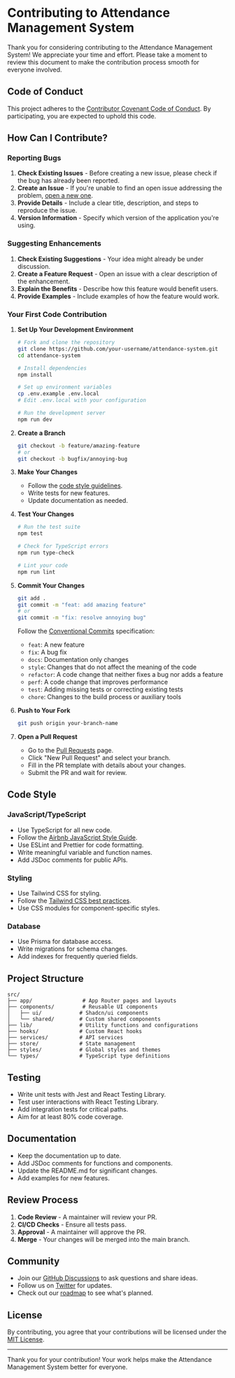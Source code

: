 # Contributing to Attendance Management System

Thank you for considering contributing to the Attendance Management System! We appreciate your time and effort. Please take a moment to review this document to make the contribution process smooth for everyone involved.

## Code of Conduct

This project adheres to the [Contributor Covenant Code of Conduct](CODE_OF_CONDUCT.md). By participating, you are expected to uphold this code.

## How Can I Contribute?

### Reporting Bugs

1. **Check Existing Issues** - Before creating a new issue, please check if the bug has already been reported.
2. **Create an Issue** - If you're unable to find an open issue addressing the problem, [open a new one](https://github.com/your-username/attendance-system/issues/new/choose).
3. **Provide Details** - Include a clear title, description, and steps to reproduce the issue.
4. **Version Information** - Specify which version of the application you're using.

### Suggesting Enhancements

1. **Check Existing Suggestions** - Your idea might already be under discussion.
2. **Create a Feature Request** - Open an issue with a clear description of the enhancement.
3. **Explain the Benefits** - Describe how this feature would benefit users.
4. **Provide Examples** - Include examples of how the feature would work.

### Your First Code Contribution

1. **Set Up Your Development Environment**
   ```bash
   # Fork and clone the repository
   git clone https://github.com/your-username/attendance-system.git
   cd attendance-system
   
   # Install dependencies
   npm install
   
   # Set up environment variables
   cp .env.example .env.local
   # Edit .env.local with your configuration
   
   # Run the development server
   npm run dev
   ```

2. **Create a Branch**
   ```bash
   git checkout -b feature/amazing-feature
   # or
   git checkout -b bugfix/annoying-bug
   ```

3. **Make Your Changes**
   - Follow the [code style guidelines](#code-style).
   - Write tests for new features.
   - Update documentation as needed.

4. **Test Your Changes**
   ```bash
   # Run the test suite
   npm test
   
   # Check for TypeScript errors
   npm run type-check
   
   # Lint your code
   npm run lint
   ```

5. **Commit Your Changes**
   ```bash
   git add .
   git commit -m "feat: add amazing feature"
   # or
   git commit -m "fix: resolve annoying bug"
   ```
   
   Follow the [Conventional Commits](https://www.conventionalcommits.org/) specification:
   - `feat`: A new feature
   - `fix`: A bug fix
   - `docs`: Documentation only changes
   - `style`: Changes that do not affect the meaning of the code
   - `refactor`: A code change that neither fixes a bug nor adds a feature
   - `perf`: A code change that improves performance
   - `test`: Adding missing tests or correcting existing tests
   - `chore`: Changes to the build process or auxiliary tools

6. **Push to Your Fork**
   ```bash
   git push origin your-branch-name
   ```

7. **Open a Pull Request**
   - Go to the [Pull Requests](https://github.com/your-username/attendance-system/pulls) page.
   - Click "New Pull Request" and select your branch.
   - Fill in the PR template with details about your changes.
   - Submit the PR and wait for review.

## Code Style

### JavaScript/TypeScript
- Use TypeScript for all new code.
- Follow the [Airbnb JavaScript Style Guide](https://github.com/airbnb/javascript).
- Use ESLint and Prettier for code formatting.
- Write meaningful variable and function names.
- Add JSDoc comments for public APIs.

### Styling
- Use Tailwind CSS for styling.
- Follow the [Tailwind CSS best practices](https://tailwindcss.com/docs/optimizing-for-production).
- Use CSS modules for component-specific styles.

### Database
- Use Prisma for database access.
- Write migrations for schema changes.
- Add indexes for frequently queried fields.

## Project Structure

```
src/
├── app/                # App Router pages and layouts
├── components/         # Reusable UI components
│   ├── ui/            # Shadcn/ui components
│   └── shared/        # Custom shared components
├── lib/               # Utility functions and configurations
├── hooks/             # Custom React hooks
├── services/          # API services
├── store/             # State management
├── styles/            # Global styles and themes
└── types/             # TypeScript type definitions
```

## Testing

- Write unit tests with Jest and React Testing Library.
- Test user interactions with React Testing Library.
- Add integration tests for critical paths.
- Aim for at least 80% code coverage.

## Documentation

- Keep the documentation up to date.
- Add JSDoc comments for functions and components.
- Update the README.md for significant changes.
- Add examples for new features.

## Review Process

1. **Code Review** - A maintainer will review your PR.
2. **CI/CD Checks** - Ensure all tests pass.
3. **Approval** - A maintainer will approve the PR.
4. **Merge** - Your changes will be merged into the main branch.

## Community

- Join our [GitHub Discussions](https://github.com/your-username/attendance-system/discussions) to ask questions and share ideas.
- Follow us on [Twitter](https://twitter.com/your-handle) for updates.
- Check out our [roadmap](ROADMAP.md) to see what's planned.

## License

By contributing, you agree that your contributions will be licensed under the [MIT License](LICENSE).

---

Thank you for your contribution! Your work helps make the Attendance Management System better for everyone.

